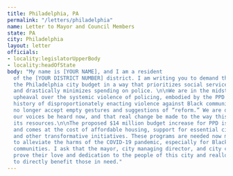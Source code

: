 ```yaml
---
title: Philadelphia, PA
permalink: "/letters/philadelphia"
name: Letter to Mayor and Council Members
state: PA
city: Philadelphia
layout: letter
officials:
- locality:legislatorUpperBody
- locality:headOfState
body: "My name is [YOUR NAME], and I am a resident
  of the [YOUR DISTRICT NUMBER] district. I am writing you to demand the restructuring of
  the Philadelphia city budget in a way that prioritizes social services for communities
  and drastically minimizes spending on police. \n\nWe are in the midst of widespread
  upheaval over the systemic violence of policing, embodied by the PPD's well documented
  history of disproportionately enacting violence against Black communities. We will
  no longer accept empty gestures and suggestions of “reform.” We are demanding that
  our voices be heard now, and that real change be made to the way this city allocates
  its resources.\n\nThe proposed $14 million budget increase for PPD is unacceptable
  and comes at the cost of affordable housing, support for essential city workers,
  and other transformative initiatives. These programs are needed now more than ever
  to alleviate the harms of the COVID-19 pandemic, especially for Black and Brown
  communities. I ask that the mayor, city managing director, and city council members
  prove their love and dedication to the people of this city and reallocate funds
  to directly benefit those in need."
---
```


